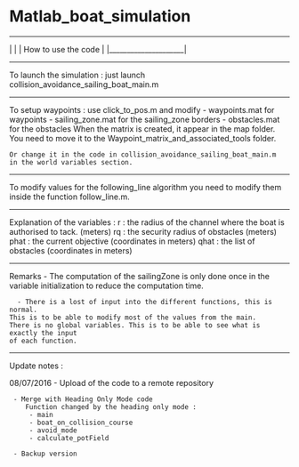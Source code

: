 # Matlab_boat_simulation
 _____________________
|                     |
| How to use the code |
|_____________________|

___________

To launch the simulation : 
	just launch collision_avoidance_sailing_boat_main.m
___________

To setup waypoints : 
	use click_to_pos.m and modify
		 - waypoints.mat for waypoints
		 - sailing_zone.mat for the sailing_zone borders
		 - obstacles.mat for the obstacles
		When the matrix is created, it appear in the map folder. You need
		to move it to the Waypoint_matrix_and_associated_tools folder.

	Or change it in the code in collision_avoidance_sailing_boat_main.m
	in the world variables section.
___________

To modify values for the following_line algorithm you need to modify 
them inside the function follow_line.m.
___________

Explanation of the variables : 
	r    : the radius of the channel where the boat is authorised to tack. (meters)
	rq   : the security radius of obstacles (meters)
	phat : the current objective (coordinates in meters)
	qhat : the list of obstacles (coordinates in meters)
___________

Remarks
      - The computation of the sailingZone is only done once in the variable initialization
  	to reduce the computation time.

      - There is a lost of input into the different functions, this is normal. 
	This is to be able to modify most of the values from the main. 
	There is no global variables. This is to be able to see what is exactly the input
	of each function.
	
___________

Update notes : 
	
08/07/2016 
	 - Upload of the code to a remote repository
	 
	 - Merge with Heading Only Mode code
		Function changed by the heading only mode : 
		 - main
		 - boat_on_collision_course
		 - avoid_mode
		 - calculate_potField

     - Backup version